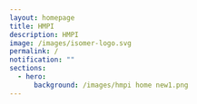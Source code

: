 ```yaml
---
layout: homepage
title: HMPI
description: HMPI
image: /images/isomer-logo.svg
permalink: /
notification: ""
sections:
  - hero:
      background: /images/hmpi home new1.png
---
```

